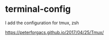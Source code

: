 # terminal-config
I add the configuration for tmux, zsh

https://peterforgacs.github.io/2017/04/25/Tmux/
